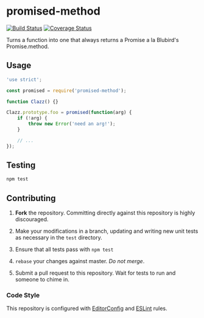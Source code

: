 # promised-method
[![Build Status](https://travis-ci.org/Brightspace/node-promised-method.svg?branch=master)](https://travis-ci.org/Brightspace/node-promised-method) [![Coverage Status](https://coveralls.io/repos/github/Brightspace/node-promised-method/badge.svg?branch=master)](https://coveralls.io/github/Brightspace/node-promised-method?branch=master)

Turns a function into one that always returns a Promise a la Blubird's
Promise.method.

## Usage

```js
'use strict';

const promised = require('promised-method');

function Clazz() {}

Clazz.prototype.foo = promised(function(arg) {
	if (!arg) {
		throw new Error('need an arg!');
	}

	// ...
});

```

## Testing

```bash
npm test
```

## Contributing

1. **Fork** the repository. Committing directly against this repository is
   highly discouraged.

2. Make your modifications in a branch, updating and writing new unit tests
   as necessary in the `test` directory.

3. Ensure that all tests pass with `npm test`

4. `rebase` your changes against master. *Do not merge*.

5. Submit a pull request to this repository. Wait for tests to run and someone
   to chime in.

### Code Style

This repository is configured with [EditorConfig][EditorConfig] and
[ESLint][ESLint] rules.

[EditorConfig]: http://editorconfig.org/
[ESLint]: http://eslint.org
